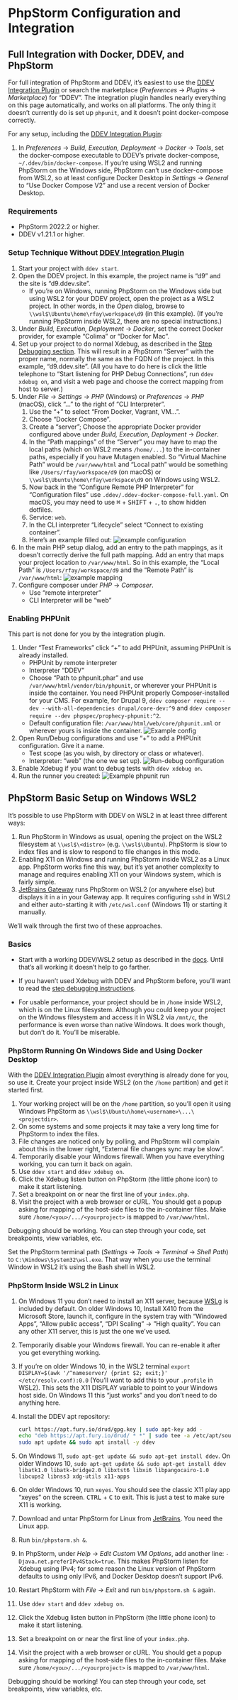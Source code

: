 # PhpStorm Configuration and Integration

## Full Integration with Docker, DDEV, and PhpStorm

For full integration of PhpStorm and DDEV, it’s easiest to use the [DDEV Integration Plugin](https://plugins.jetbrains.com/plugin/18813-ddev-integration) or search the marketplace (*Preferences* → *Plugins* → *Marketplace*) for “DDEV”. The integration plugin handles nearly everything on this page automatically, and works on all platforms. The only thing it doesn’t currently do is set up `phpunit`, and it doesn’t point docker-compose correctly.

For any setup, including the [DDEV Integration Plugin](https://plugins.jetbrains.com/plugin/18813-ddev-integration):

1. In *Preferences* → *Build, Execution, Deployment* → *Docker* → *Tools*, set the docker-compose executable to DDEV’s private docker-compose, `~/.ddev/bin/docker-compose`. If you’re using WSL2 and running PhpStorm on the Windows side, PhpStorm can’t use docker-compose from WSL2, so at least configure Docker Desktop in *Settings* → *General* to “Use Docker Compose V2” and use a recent version of Docker Desktop.

### Requirements

- PhpStorm 2022.2 or higher.
- DDEV v1.21.1 or higher.

### Setup Technique Without [DDEV Integration Plugin](https://plugins.jetbrains.com/plugin/18813-ddev-integration)

1. Start your project with `ddev start`.
2. Open the DDEV project. In this example, the project name is “d9” and the site is “d9.ddev.site”.
    - If you’re on Windows, running PhpStorm on the Windows side but using WSL2 for your DDEV project, open the project as a WSL2 project. In other words, in the *Open* dialog, browse to `\\wsl$\Ubuntu\home\rfay\workspace\d9` (in this example). (If you’re running PhpStorm inside WSL2, there are no special instructions.)
3. Under *Build, Execution, Deployment* → *Docker*, set the correct Docker provider, for example “Colima” or “Docker for Mac”.
4. Set up your project to do normal Xdebug, as described in the [Step Debugging section](../debugging-profiling/step-debugging.md). This will result in a PhpStorm “Server” with the proper name, normally the same as the FQDN of the project. In this example, “d9.ddev.site”. (All you have to do here is click the little telephone to “Start listening for PHP Debug Connections”, run `ddev xdebug on`, and visit a web page and choose the correct mapping from host to server.)
5. Under *File* → *Settings* → *PHP* (Windows) or *Preferences* → *PHP* (macOS), click “...” to the right of “CLI Interpreter”.
    1. Use the “+” to select “From Docker, Vagrant, VM...”.
    2. Choose “Docker Compose”.
    3. Create a “server”; Choose the appropriate Docker provider configured above under *Build, Execution, Deployment* → *Docker*.
    4. In the “Path mappings” of the “Server” you may have to map the local paths (which on WSL2 means `/home/...`) to the in-container paths, especially if you have Mutagen enabled. So “Virtual Machine Path” would be `/var/www/html` and “Local path” would be something like `/Users/rfay/workspace/d9` (on macOS) or `\\wsl$\Ubuntu\home\rfay\workspace\d9` on Windows using WSL2.
    5. Now back in the “Configure Remote PHP Interpreter” for “Configuration files” use `.ddev/.ddev-docker-compose-full.yaml`. On macOS, you may need to use <kbd>⌘</kbd> + <kbd>SHIFT</kbd> + <kbd>.</kbd>, to show hidden dotfiles.
    6. Service: `web`.
    7. In the CLI interpreter “Lifecycle” select “Connect to existing container”.
    8. Here’s an example filled out:
        ![example configuration](images/cli_interpreter.png)
6. In the main PHP setup dialog, add an entry to the path mappings, as it doesn’t correctly derive the full path mapping. Add an entry that maps your project location to `/var/www/html`. So in this example, the “Local Path” is `/Users/rfay/workspace/d9` and the “Remote Path” is `/var/www/html`:
    ![example mapping](images/mapping.png)
7. Configure composer under *PHP* → *Composer*.
    - Use “remote interpreter”
    - CLI Interpreter will be “web”

### Enabling PHPUnit

This part is not done for you by the integration plugin.

1. Under “Test Frameworks” click “+” to add PHPUnit, assuming PHPUnit is already installed.
    - PHPUnit by remote interpreter
    - Interpreter “DDEV”
    - Choose “Path to phpunit.phar” and use `/var/www/html/vendor/bin/phpunit`, or wherever your PHPUnit is inside the container. You need PHPUnit properly Composer-installed for your CMS. For example, for Drupal 9, `ddev composer require --dev --with-all-dependencies drupal/core-dev:^9` and `ddev composer require --dev phpspec/prophecy-phpunit:^2`.
    - Default configuration file: `/var/www/html/web/core/phpunit.xml` or wherever yours is inside the container.
    ![Example config](images/phpunit_setup.png)
2. Open Run/Debug configurations and use “+” to add a PHPUnit configuration. Give it a name.
    - Test scope (as you wish, by directory or class or whatever).
    - Interpreter: “web” (the one we set up).
    ![Run-debug configuration](images/run_debug_config.png)
3. Enable Xdebug if you want to debug tests with `ddev xdebug on`.
4. Run the runner you created:
    ![Example phpunit run](images/example_phpunit_run.png)

## PhpStorm Basic Setup on Windows WSL2

It’s possible to use PhpStorm with DDEV on WSL2 in at least three different ways:

1. Run PhpStorm in Windows as usual, opening the project on the WSL2 filesystem at `\\wsl$\<distro>` (e.g. `\\wsl$\Ubuntu`). PhpStorm is slow to index files and is slow to respond to file changes in this mode.
2. Enabling X11 on Windows and running PhpStorm inside WSL2 as a Linux app. PhpStorm works fine this way, but it’s yet another complexity to manage and requires enabling X11 on your Windows system, which is fairly simple.
3. [JetBrains Gateway](https://www.jetbrains.com/remote-development/gateway/) runs PhpStorm on WSL2 (or anywhere else) but displays it in a in your Gateway app. It requires configuring `sshd` in WSL2 and either auto-starting it with `/etc/wsl.conf` (Windows 11) or starting it manually.

We’ll walk through the first two of these approaches.

### Basics

- Start with a working DDEV/WSL2 setup as described in the [docs](../install/ddev-installation.md). Until that’s all working it doesn’t help to go farther.

- If you haven’t used Xdebug with DDEV and PhpStorm before, you’ll want to read the [step debugging instructions](../debugging-profiling/step-debugging.md).

- For usable performance, your project should be in `/home` inside WSL2, which is on the Linux filesystem. Although you could keep your project on the Windows filesystem and access it in WSL2 via `/mnt/c`, the performance is even worse than native Windows. It does work though, but don’t do it. You’ll be miserable.

### PhpStorm Running On Windows Side and Using Docker Desktop

With the [DDEV Integration Plugin](https://plugins.jetbrains.com/plugin/18813-ddev-integration) almost everything is already done for you, so use it. Create your project inside WSL2 (on the `/home` partition) and get it started first.

1. Your working project will be on the `/home` partition, so you’ll open it using Windows PhpStorm as `\\wsl$\Ubuntu\home\<username>\...\<projectdir>`.
2. On some systems and some projects it may take a very long time for PhpStorm to index the files.
3. File changes are noticed only by polling, and PhpStorm will complain about this in the lower right, “External file changes sync may be slow”.
4. Temporarily disable your Windows firewall. When you have everything working, you can turn it back on again.
5. Use `ddev start` and `ddev xdebug on`.
6. Click the Xdebug listen button on PhpStorm (the little phone icon) to make it start listening.
7. Set a breakpoint on or near the first line of your `index.php`.
8. Visit the project with a web browser or cURL. You should get a popup asking for mapping of the host-side files to the in-container files. Make sure `/home/<you>/.../<yourproject>` is mapped to `/var/www/html`.

Debugging should be working. You can step through your code, set breakpoints, view variables, etc.

Set the PhpStorm terminal path (*Settings* → *Tools* → *Terminal* → *Shell Path*) to `C:\Windows\System32\wsl.exe`. That way when you use the terminal Window in WSL2 it’s using the Bash shell in WSL2.

### PhpStorm Inside WSL2 in Linux

1. On Windows 11 you don’t need to install an X11 server, because [WSLg](https://github.com/microsoft/wslg) is included by default. On older Windows 10, Install X410 from the Microsoft Store, launch it, configure in the system tray with “Windowed Apps”, “Allow public access”, “DPI Scaling” → ”High quality”. You can any other X11 server, this is just the one we’ve used.
2. Temporarily disable your Windows firewall. You can re-enable it after you get everything working.
3. If you’re on older Windows 10, in the WSL2 terminal `export DISPLAY=$(awk '/^nameserver/ {print $2; exit;}' </etc/resolv.conf):0.0` (You’ll want to add this to your `.profile` in WSL2). This sets the X11 DISPLAY variable to point to your Windows host side. On Windows 11 this “just works” and you don’t need to do anything here.
4. Install the DDEV apt repository:

    ```bash
    curl https://apt.fury.io/drud/gpg.key | sudo apt-key add -
    echo "deb https://apt.fury.io/drud/ * *" | sudo tee -a /etc/apt/sources.list.d/ddev.list
    sudo apt update && sudo apt install -y ddev
    ```

5. On Windows 11, `sudo apt-get update && sudo apt-get install ddev`. On older Windows 10, `sudo apt-get update && sudo apt-get install ddev libatk1.0 libatk-bridge2.0 libxtst6 libxi6 libpangocairo-1.0 libcups2 libnss3 xdg-utils x11-apps`
6. On older Windows 10, run `xeyes`. You should see the classic X11 play app “xeyes” on the screen. <kbd>CTRL</kbd> + <kbd>C</kbd> to exit. This is just a test to make sure X11 is working.
7. Download and untar PhpStorm for Linux from [JetBrains](https://www.jetbrains.com/phpstorm/download/#section=linux). You need the Linux app.
8. Run `bin/phpstorm.sh &`.
9. In PhpStorm, under *Help* → *Edit Custom VM Options*, add another line: `-Djava.net.preferIPv4Stack=true`. This makes PhpStorm listen for Xdebug using IPv4; for some reason the Linux version of PhpStorm defaults to using only IPv6, and Docker Desktop doesn’t support IPv6.
10. Restart PhpStorm with *File* → *Exit* and run `bin/phpstorm.sh &` again.
11. Use `ddev start` and `ddev xdebug on`.
12. Click the Xdebug listen button in PhpStorm (the little phone icon) to make it start listening.
13. Set a breakpoint on or near the first line of your `index.php`.
14. Visit the project with a web browser or cURL. You should get a popup asking for mapping of the host-side files to the in-container files. Make sure `/home/<you>/.../<yourproject>` is mapped to `/var/www/html`.

Debugging should be working! You can step through your code, set breakpoints, view variables, etc.
